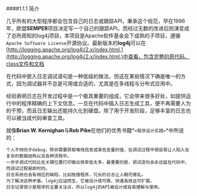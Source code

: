 ####1.1.1 简介

几乎所有的大型程序都会包含自己的日志或跟踪API，秉承这个规范，早在1996年，欧盟**SEMPER**项目决定写一个自己的跟踪API。而经过无数的改进后则演变成了总所周知的log4j项目，本项目是Apache软件基金会下成熟的子项目，遵循`Apache Software License`开源协议。最新版本的**log4j**可以在[http://logging.apache.org/log4j/2.x/index.html.](http://logging.apache.org/log4j/2.x/index.html.)中查看，包含完整的原代码、class文件和文档

在代码中嵌入日志调试语句是一种低级的做法，但这在某些情况下确是唯一的方式，因为调试器并不总是可用或合适的，尤其是在多线程与分布式应用中。

经验表明日志在开发过程中是一个极其重要的组成，它会带来很多好处，如提供运行中的程序精确的上下文信息。一旦在代码中插入日志生成工具，便不再需要人为的干预，而且日志输出还能持久化到硬盘。除了用于开发阶段，足够丰富的日志也可以被当成代码审查工具。

就像**Brian W. Kernighan**与**Rob Pike**在他们的优秀书籍*`<程序设计实践>`*中所说的：

	个人不倾向于debug，除非需要获取堆栈信息或某些变量的值，在调试过程中很容易让人陷入在复杂的数据结构以及各种流程中。
	一步步调试代码比在关键位置打印输出效率低太多，最重要的是，调试语句会永远留在代码中，而调试过程是即时的。
	日志系统也会有相应的缺陷，比如拖慢程序，冗长的日志让人眼花缭乱。
	为了解决这种矛盾，log4j应运而生，它被设计成可靠、快速高效且可扩展。
	日志记录很少是程序的主要关注点，所以log4j的API被设计成容易理解与使用。
